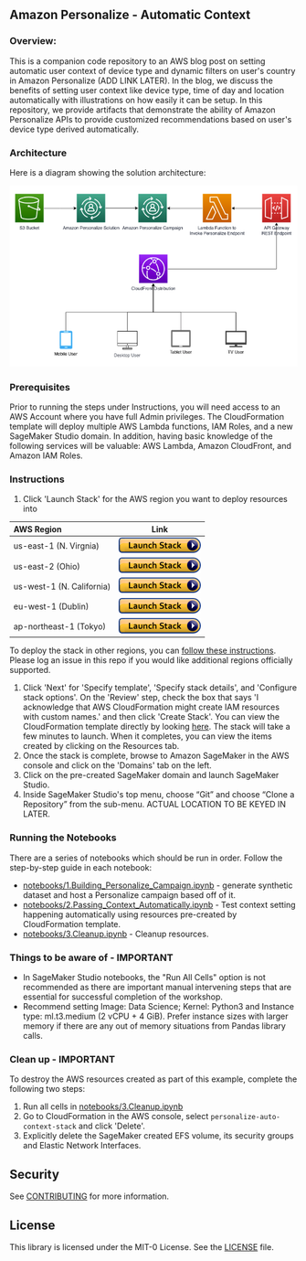 ## Amazon Personalize - Automatic Context

### Overview:

This is a companion code repository to an AWS blog post on setting automatic user context of device type and dynamic filters on user's country in Amazon Personalize (ADD LINK LATER). In the blog, we discuss the benefits of setting user context like device type, time of day and location automatically with illustrations on how easily it can be setup. In this repository, we provide artifacts that demonstrate the ability of Amazon Personalize APIs to provide customized recommendations based on user's device type derived automatically.

### Architecture

Here is a diagram showing the solution architecture:

<img src="./images/architecture.png" />

### Prerequisites

Prior to running the steps under Instructions, you will need access to an AWS Account where you have full Admin privileges. The CloudFormation template will deploy multiple AWS Lambda functions, IAM Roles, and a new SageMaker Studio domain. In addition, having basic knowledge of the following services will be valuable: AWS Lambda, Amazon CloudFront, and Amazon IAM Roles.

### Instructions

1. Click 'Launch Stack' for the AWS region you want to deploy resources into

|AWS Region                |     Link        |
|:------------------------|:-----------:|
|us-east-1 (N. Virgnia)    | [<img src="./images/cloudformation-launch-stack.png">](https://console.aws.amazon.com/cloudformation/home?region=us-east-1#/stacks/new?stackName=personalize-auto-context-stack&templateURL=https://aws-ml-blog.s3.amazonaws.com/artifacts/ML-3478/personalize-auto-context-template.yml) |
|us-east-2 (Ohio)    | [<img src="./images/cloudformation-launch-stack.png">](https://console.aws.amazon.com/cloudformation/home?region=us-east-2#/stacks/new?stackName=personalize-auto-context-stack&templateURL=https://aws-ml-blog.s3.amazonaws.com/artifacts/ML-3478/personalize-auto-context-template.yml) |
|us-west-1 (N. California)    | [<img src="./images/cloudformation-launch-stack.png">](https://console.aws.amazon.com/cloudformation/home?region=us-west-1#/stacks/new?stackName=personalize-auto-context-stack&templateURL=https://aws-ml-blog.s3.amazonaws.com/artifacts/ML-3478/personalize-auto-context-template.yml) |
|eu-west-1 (Dublin)    | [<img src="./images/cloudformation-launch-stack.png">](https://console.aws.amazon.com/cloudformation/home?region=eu-west-1#/stacks/new?stackName=personalize-auto-context-stack&templateURL=https://aws-ml-blog.s3.amazonaws.com/artifacts/ML-3478/personalize-auto-context-template.yml) |
|ap-northeast-1 (Tokyo)    | [<img src="./images/cloudformation-launch-stack.png">](https://console.aws.amazon.com/cloudformation/home?region=ap-northeast-1#/stacks/new?stackName=personalize-auto-context-stack&templateURL=https://aws-ml-blog.s3.amazonaws.com/artifacts/ML-3478/personalize-auto-context-template.yml) |

To deploy the stack in other regions, you can [follow these instructions](./create_stack_in_other_regions.md). Please log an issue in this repo if you would like additional regions officially supported.
1. Click 'Next' for 'Specify template', 'Specify stack details', and 'Configure stack options'. On the 'Review' step, check the box that says 'I acknowledge that AWS CloudFormation might create IAM resources with custom names.' and then click 'Create Stack'. You can view the CloudFormation template directly by looking [here](./templates/personalize-auto-context-template.yml). The stack will take a few minutes to launch. When it completes, you can view the items created by clicking on the Resources tab. 
2. Once the stack is complete, browse to Amazon SageMaker in the AWS console and click on the 'Domains' tab on the left. 
3. Click on the pre-created SageMaker domain and launch SageMaker Studio. 
4. Inside SageMaker Studio's top menu, choose “Git” and choose “Clone a Repository” from the sub-menu. ACTUAL LOCATION TO BE KEYED IN LATER.

### Running the Notebooks

There are a series of notebooks which should be run in order. Follow the step-by-step guide in each notebook:

* [notebooks/1.Building_Personalize_Campaign.ipynb](./notebooks/1.Building_Personalize_Campaign.ipynb) - generate synthetic dataset and host a Personalize campaign based off of it.
* [notebooks/2.Passing_Context_Automatically.ipynb](./notebooks/2.Passing_Context_Automatically.ipynb) - Test context setting happening automatically using resources pre-created by CloudFormation template.
* [notebooks/3.Cleanup.ipynb](./notebooks/3.Cleanup.ipynb) - Cleanup resources.

### Things to be aware of - IMPORTANT

- In SageMaker Studio notebooks, the "Run All Cells" option is not recommended as there are important manual intervening steps that are essential for successful completion of the workshop.
- Recommend setting Image: Data Science; Kernel: Python3 and Instance type: ml.t3.medium (2 vCPU + 4 GiB). Prefer instance sizes with larger memory if there are any out of memory situations from Pandas library calls.


### Clean up - IMPORTANT
To destroy the AWS resources created as part of this example, complete the following two steps:
1. Run all cells in [notebooks/3.Cleanup.ipynb](./notebooks/3.Cleanup.ipynb) 
2. Go to CloudFormation in the AWS console, select `personalize-auto-context-stack` and click 'Delete'.
3. Explicitly delete the SageMaker created EFS volume, its security groups and Elastic Network Interfaces.

## Security

See [CONTRIBUTING](CONTRIBUTING.md#security-issue-notifications) for more information.

## License

This library is licensed under the MIT-0 License. See the [LICENSE](./LICENSE) file.